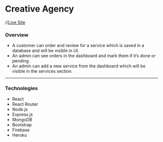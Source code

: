 # Creative Agency
//[Live Site](https://creative-agency-tp.web.app/)

### Overview
* A customer can order and review for a service which is saved in a database and will be visible in UI.
* An admin can see orders in the dashboard and mark them if it’s done or pending.
* An admin can add a new service from the dashboard which will be visible in the services section.
---
### Technologies
* React
* React Router
* Node.js
* Express.js 
* MongoDB
* Bootstrap
* Firebase
* Heroku
